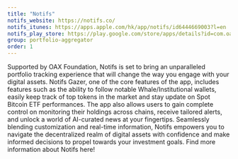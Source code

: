 ```yaml
---
title: "Notifs"
notifs_website: https://notifs.co/
notifs_itunes: https://apps.apple.com/hk/app/notifs/id6444669003?l=en
notifs_play_store: https://play.google.com/store/apps/details?id=com.oax.notifs
group: portfolio-aggregator
order: 1
---
```

Supported by OAX Foundation, Notifs is set to bring an unparalleled portfolio tracking experience that will change the way you engage with your digital assets. Notifs Gazer, one of the core features of the app, includes features such as the ability to follow notable Whale/Institutional wallets, easily keep track of top tokens in the market and stay update on Spot Bitcoin ETF performances. The app also allows users to gain complete control on monitoring their holdings across chains, receive tailored alerts, and unlock a world of AI-curated news at your fingertips. Seamlessly blending customization and real-time information, Notifs empowers you to navigate the decentralized realm of digital assets with confidence and make informed decisions to propel towards your investment goals. Find more information about Notifs here!
